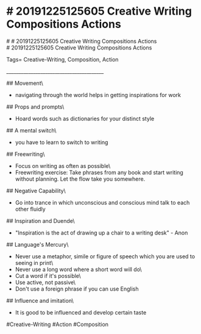 # \# 20191225125605 Creative Writing Compositions Actions

\# \# 20191225125605 Creative Writing Compositions Actions\
\# 20191225125605 Creative Writing Compositions Actions

Tags= Creative-Writing, Composition, Action

\_\_\_\_\_\_\_\_\_\_\_\_\_\_\_\_\_\_\_\_\_\_\_\_\_\_\_\_\_\_\_\_\_\_\_\_\_\_\_\_

\#\# Movement\
- navigating through the world helps in getting inspirations for work

\#\# Props and prompts\
- Hoard words such as dictionaries for your distinct style

\#\# A mental switch\
- you have to learn to switch to writing

\#\# Freewriting\
- Focus on writing as often as possible\
- Freewriting exercise: Take phrases from any book and start writing without planning. Let the flow take you somewhere.

\#\# Negative Capability\
- Go into trance in which unconscious and conscious mind talk to each other fluidly

\#\# Inspiration and Duende\
- "Inspiration is the act of drawing up a chair to a writing desk" - Anon

\#\# Language's Mercury\
- Never use a metaphor, simile or figure of speech which you are used to seeing in print\
- Never use a long word where a short word will do\
- Cut a word if it's possible\
- Use active, not passive\
- Don't use a foreign phrase if you can use English

\#\# Influence and imitation\
- It is good to be influenced and develop certain taste

\#Creative-Writing \#Action \#Composition
